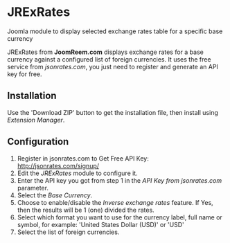 # JRExRates
Joomla module to display selected exchange rates table for a specific base currency

JRExRates from **JoomReem.com** displays exchange rates for a base currency against a configured list of foreign currencies.
It uses the free service from *jsonrates.com*, you just need to register and generate an API key for free.

## Installation
Use the 'Download ZIP' button to get the installation file, then install using *Extension Manager*.

## Configuration
1. Register in jsonrates.com to Get Free API Key: http://jsonrates.com/signup/
2. Edit the *JRExRates* module to configure it.
3. Enter the API key you got from step 1 in the *API Key from jsonrates.com* parameter.
4. Select the *Base Currency*.
5. Choose to enable/disable the *Inverse exchange rates* feature. If Yes, then the results will be 1 (one) divided the rates.
6. Select which format you want to use for the currency label, full name or symbol, for example: 'United States Dollar (USD)' or 'USD'
7. Select the list of foreign currencies.
